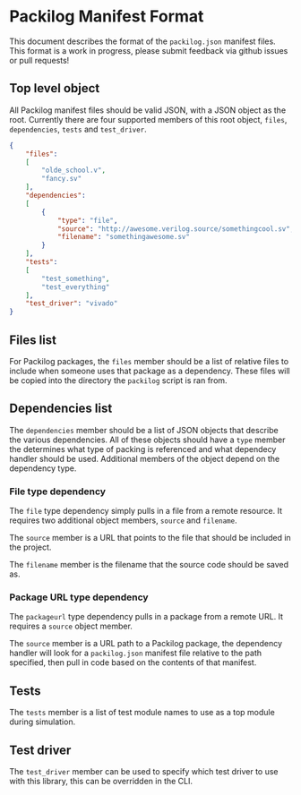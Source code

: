 # Packilog Manifest Format

This document describes the format of the `packilog.json` manifest files. This format is a work in progress, please submit feedback via github issues or pull requests!

## Top level object

All Packilog manifest files should be valid JSON, with a JSON object as the root. Currently there are four supported members of this root object, `files`, `dependencies`, `tests` and `test_driver`.

```json
{
    "files":
    [
        "olde_school.v",
        "fancy.sv"
    ],
    "dependencies":
    [
        {
            "type": "file",
            "source": "http://awesome.verilog.source/somethingcool.sv",
            "filename": "somethingawesome.sv"
        }
    ],
    "tests":
    [
        "test_something",
        "test_everything"
    ],
    "test_driver": "vivado"
}
```

## Files list

For Packilog packages, the `files` member should be a list of relative files to include when someone uses that package as a dependency. These files will be copied into the directory the `packilog` script is ran from.

## Dependencies list

The `dependencies` member should be a list of JSON objects that describe the various dependencies. All of these objects should have a `type` member the determines what type of packing is referenced and what dependecy handler should be used. Additional members of the object depend on the dependency type.

### File type dependency

The `file` type dependency simply pulls in a file from a remote resource. It requires two additional object members, `source` and `filename`.

The `source` member is a URL that points to the file that should be included in the project.

The `filename` member is the filename that the source code should be saved as.

### Package URL type dependency

The `packageurl` type dependency pulls in a package from a remote URL. It requires a `source` object member.

The `source` member is a URL path to a Packilog package, the dependency handler will look for a `packilog.json` manifest file relative to the path specified, then pull in code based on the contents of that manifest.

## Tests

The `tests` member is a list of test module names to use as a top module during simulation.

## Test driver

The `test_driver` member can be used to specify which test driver to use with this library, this can be overridden in the CLI.
